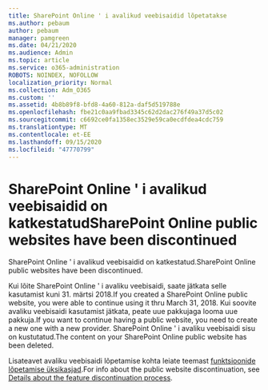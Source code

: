 ```yaml
---
title: SharePoint Online ' i avalikud veebisaidid lõpetatakse
ms.author: pebaum
author: pebaum
manager: pamgreen
ms.date: 04/21/2020
ms.audience: Admin
ms.topic: article
ms.service: o365-administration
ROBOTS: NOINDEX, NOFOLLOW
localization_priority: Normal
ms.collection: Adm_O365
ms.custom: ''
ms.assetid: 4b8b89f8-bfd8-4a60-812a-daf5d519788e
ms.openlocfilehash: fbe21c0aa9fbad3345c62d2dac276f49a37d5c02
ms.sourcegitcommit: c6692ce0fa1358ec3529e59ca0ecdfdea4cdc759
ms.translationtype: MT
ms.contentlocale: et-EE
ms.lasthandoff: 09/15/2020
ms.locfileid: "47770799"
---
```

# <a name="sharepoint-online-public-websites-have-been-discontinued"></a><span data-ttu-id="3132b-102">SharePoint Online ' i avalikud veebisaidid on katkestatud</span><span class="sxs-lookup"><span data-stu-id="3132b-102">SharePoint Online public websites have been discontinued</span></span>

<span data-ttu-id="3132b-103">SharePoint Online ' i avalikud veebisaidid on katkestatud.</span><span class="sxs-lookup"><span data-stu-id="3132b-103">SharePoint Online public websites have been discontinued.</span></span>

<span data-ttu-id="3132b-104">Kui lõite SharePoint Online ' i avaliku veebisaidi, saate jätkata selle kasutamist kuni 31. märtsi 2018.</span><span class="sxs-lookup"><span data-stu-id="3132b-104">If you created a SharePoint Online public website, you were able to continue using it thru March 31, 2018.</span></span> <span data-ttu-id="3132b-105">Kui soovite avaliku veebisaidi kasutamist jätkata, peate uue pakkujaga looma uue pakkuja.</span><span class="sxs-lookup"><span data-stu-id="3132b-105">If you want to continue having a public website, you need to create a new one with a new provider.</span></span> <span data-ttu-id="3132b-106">SharePoint Online ' i avaliku veebisaidi sisu on kustutatud.</span><span class="sxs-lookup"><span data-stu-id="3132b-106">The content on your SharePoint Online public website has been deleted.</span></span>

<span data-ttu-id="3132b-107">Lisateavet avaliku veebisaidi lõpetamise kohta leiate teemast [funktsioonide lõpetamise üksikasjad](https://go.microsoft.com/fwlink/?linkid=866980).</span><span class="sxs-lookup"><span data-stu-id="3132b-107">For info about the public website discontinuation, see [Details about the feature discontinuation process](https://go.microsoft.com/fwlink/?linkid=866980).</span></span>
